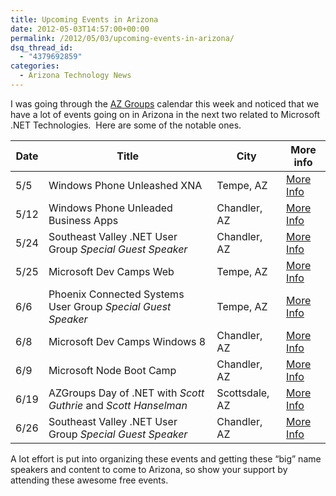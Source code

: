 ```yaml
---
title: Upcoming Events in Arizona
date: 2012-05-03T14:57:00+00:00
permalink: /2012/05/03/upcoming-events-in-arizona/
dsq_thread_id:
  - "4379692859"
categories:
  - Arizona Technology News
---
```

I was going through the [AZ Groups](http://www.azgroups.com) calendar this week and noticed that we have a lot of events going on in Arizona in the next two related to Microsoft .NET Technologies.  Here are some of the notable ones.

|Date|Title|City|More info|
|--- |--- |--- |--- |
|5/5|Windows Phone Unleashed XNA|Tempe, AZ|[More Info](http://www.winphoneunleashed.com/register?ticketType=49ec85c5-afc2-4c92-91c4-cd73af3a9453)|
|5/12|Windows Phone Unleaded Business Apps|Chandler, AZ|[More Info](http://www.winphoneunleashed.com/register?ticketType=0dd86188-b195-4c30-9285-969d81a89e18)|
|5/24|Southeast Valley .NET User Group _Special Guest Speaker_|Chandler, AZ|[More Info](http://sevdnug.org/Events/All/SEVDNUG_May_2012_Meeting_-_Intro_to_Prism.aspx)|
|5/25|Microsoft Dev Camps Web|Tempe, AZ|[More Info](https://msevents.microsoft.com/CUI/EventDetail.aspx?EventID=1032506738&culture=en-us)|
|6/6|Phoenix Connected Systems User Group _Special Guest Speaker_|Tempe, AZ|[More Info](http://pcsug.org/Home/Events)|
|6/8|Microsoft Dev Camps Windows 8|Chandler, AZ|[More Info](https://msevents.microsoft.com/CUI/EventDetail.aspx?EventID=1032507678&Culture=en-US)|
|6/9|Microsoft Node Boot Camp|Chandler, AZ|[More Info](http://www.eventbrite.com/org/1908684919)|
|6/19|AZGroups Day of .NET with _Scott Guthrie_ and _Scott Hanselman_|Scottsdale, AZ|[More Info](http://azgroups.eventday.com)|
|6/26|Southeast Valley .NET User Group _Special Guest Speaker_|Chandler, AZ|[More Info](http://sevdnug.org/events/all/SEVDNUG_June_2012_Meeting.aspx)|

A lot effort is put into organizing these events and getting these “big” name speakers and content to come to Arizona, so show your support by attending these awesome free events.